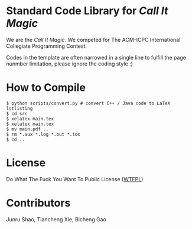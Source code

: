 Standard Code Library for *Call It Magic*
=========

We are the *Call It Magic*. We competed for The ACM-ICPC International Collegiate Programming Contest.

Codes in the template are often narrowed in a single line to fulfill the page nunmber limitation, please ignore the coding style :)

How to Compile
==========

``` {bash}
$ python scripts/convert.py # convert C++ / Java code to LaTeX lstlisting
$ cd src
$ xelatex main.tex
$ xelatex main.tex
$ mv main.pdf ..
$ rm *.aux *.log *.out *.toc
$ cd ..
```

License
==========

Do What The Fuck You Want To Public License ([WTFPL](http://www.wtfpl.net/)) 

Contributors
==========

Junru Shao, Tiancheng Xie, Bicheng Gao

